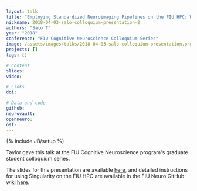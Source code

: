```yaml
---
layout: talk
title: "Employing Standardized Neuroimaging Pipelines on the FIU HPC: What, Why, and How"
nickname: 2018-04-03-salo-colloquium-presentation-2
authors: "Salo T"
year: "2018"
conference: "FIU Cognitive Neuroscience Colloquium Series"
image: /assets/images/talks/2018-04-03-salo-colloquium-presentation.png
projects: []
tags: []

# Content
slides:
video:

# Links
doi:

# Data and code
github:
neurovault:
openneuro:
osf:
---
```

{% include JB/setup %}

Taylor gave this talk at the FIU Cognitive Neuroscience program's graduate
student colloquium series.

The slides for this presentation are available
[here](https://drive.google.com/open?id=1XYrjyxEFSx206I2eznluNNKNBKReVR4Z),
and detailed instructions for using Singularity on the FIU HPC are available in
the FIU Neuro GitHub wiki
[here](https://github.com/FIU-Neuro/department-wiki/wiki/Instructions:-Using-Singularity-on-the-HPC).
